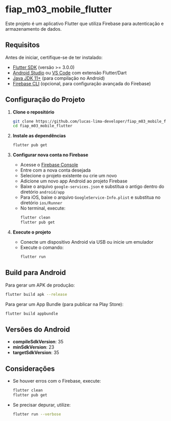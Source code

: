 # fiap_m03_mobile_flutter

Este projeto é um aplicativo Flutter que utiliza Firebase para autenticação e armazenamento de dados.

## Requisitos

Antes de iniciar, certifique-se de ter instalado:

- [Flutter SDK](https://flutter.dev/docs/get-started/install) (versão >= 3.0.0)
- [Android Studio](https://developer.android.com/studio) ou [VS Code](https://code.visualstudio.com/) com extensão Flutter/Dart
- [Java JDK 11+](https://www.oracle.com/java/technologies/javase-downloads.html) (para compilação no Android)
- [Firebase CLI](https://firebase.google.com/docs/cli) (opcional, para configuração avançada do Firebase)

## Configuração do Projeto

1. **Clone o repositório**

   ```sh
   git clone https://github.com/lucas-lima-developer/fiap_m03_mobile_flutter.git
   cd fiap_m03_mobile_flutter
   ```

2. **Instale as dependências**

   ```sh
   flutter pub get
   ```

3. **Configurar nova conta no Firebase**

   - Acesse o [Firebase Console](https://console.firebase.google.com/)
   - Entre com a nova conta desejada
   - Selecione o projeto existente ou crie um novo
   - Adicione um novo app Android ao projeto Firebase
   - Baixe o arquivo `google-services.json` e substitua o antigo dentro do diretório `android/app`
   - Para iOS, baixe o arquivo `GoogleService-Info.plist` e substitua no diretório `ios/Runner`
   - No terminal, execute:
     ```sh
     flutter clean
     flutter pub get
     ```

4. **Execute o projeto**
   - Conecte um dispositivo Android via USB ou inicie um emulador
   - Execute o comando:
     ```sh
     flutter run
     ```

## Build para Android

Para gerar um APK de produção:

```sh
flutter build apk --release
```

Para gerar um App Bundle (para publicar na Play Store):

```sh
flutter build appbundle
```

## Versões do Android

- **compileSdkVersion**: 35
- **minSdkVersion**: 23
- **targetSdkVersion**: 35

## Considerações

- Se houver erros com o Firebase, execute:
  ```sh
  flutter clean
  flutter pub get
  ```
- Se precisar depurar, utilize:
  ```sh
  flutter run --verbose
  ```
